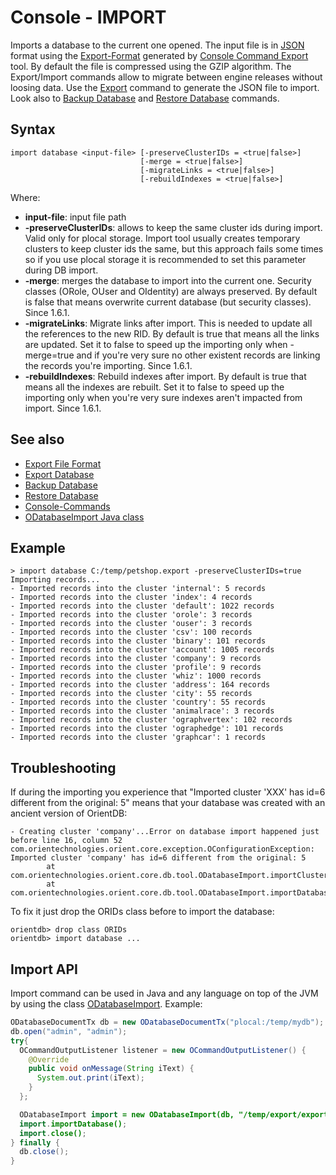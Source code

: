 # Console - IMPORT

Imports a database to the current one opened. The input file is in [JSON](http://en.wikipedia.org/wiki/JSON) format using the [Export-Format](Export-Format.md) generated by [Console Command Export](Console-Command-Export.md) tool. By default the file is compressed using the GZIP algorithm. The Export/Import commands allow to migrate between engine releases without loosing data. Use the [Export](Console-Command-Export.md) command to generate the JSON file to import. Look also to [Backup Database](Console-Command-Backup.md) and [Restore Database](Console-command-Restore.md) commands.

## Syntax

```
import database <input-file> [-preserveClusterIDs = <true|false>]
                             [-merge = <true|false>]
                             [-migrateLinks = <true|false>]
                             [-rebuildIndexes = <true|false>]
```

Where:
- **input-file**: input file path
- **-preserveClusterIDs**: allows to keep the same cluster ids during import. Valid only for plocal storage. Import tool usually creates temporary clusters to keep cluster ids the same, but this approach fails some times so if you use plocal storage it is recommended to set this parameter during DB import.
- **-merge**: merges the database to import into the current one. Security classes (ORole, OUser and OIdentity) are always preserved. By default is false that means overwrite current database (but security classes). Since 1.6.1.
- **-migrateLinks**: Migrate links after import. This is needed to update all the references to the new RID. By default is true that means all the links are updated. Set it to false to speed up the importing only when -merge=true and if you're very sure no other existent records are linking the records you're importing. Since 1.6.1.
- **-rebuildIndexes**: Rebuild indexes after import. By default is true that means all the indexes are rebuilt. Set it to false to speed up the importing only when you're very sure indexes aren't impacted from import. Since 1.6.1.

## See also
- [Export File Format](Export-Format.md)
- [Export Database](Console-Command-Export.md)
- [Backup Database](Console-Command-Backup.md)
- [Restore Database](Console-command-Restore.md)
- [Console-Commands](Console-Commands.md)
- [ODatabaseImport Java class](https://github.com/orientechnologies/orientdb/blob/master/core/src/main/java/com/orientechnologies/orient/core/db/tool/ODatabaseImport.java)

## Example

```
> import database C:/temp/petshop.export -preserveClusterIDs=true
Importing records...
- Imported records into the cluster 'internal': 5 records
- Imported records into the cluster 'index': 4 records
- Imported records into the cluster 'default': 1022 records
- Imported records into the cluster 'orole': 3 records
- Imported records into the cluster 'ouser': 3 records
- Imported records into the cluster 'csv': 100 records
- Imported records into the cluster 'binary': 101 records
- Imported records into the cluster 'account': 1005 records
- Imported records into the cluster 'company': 9 records
- Imported records into the cluster 'profile': 9 records
- Imported records into the cluster 'whiz': 1000 records
- Imported records into the cluster 'address': 164 records
- Imported records into the cluster 'city': 55 records
- Imported records into the cluster 'country': 55 records
- Imported records into the cluster 'animalrace': 3 records
- Imported records into the cluster 'ographvertex': 102 records
- Imported records into the cluster 'ographedge': 101 records
- Imported records into the cluster 'graphcar': 1 records
```

## Troubleshooting

If during the importing you experience that "Imported cluster 'XXX' has id=6 different from the original: 5" means that your database was created with an ancient version of OrientDB:
```
- Creating cluster 'company'...Error on database import happened just before line 16, column 52
com.orientechnologies.orient.core.exception.OConfigurationException: Imported cluster 'company' has id=6 different from the original: 5
        at com.orientechnologies.orient.core.db.tool.ODatabaseImport.importClusters(ODatabaseImport.java:500)
        at com.orientechnologies.orient.core.db.tool.ODatabaseImport.importDatabase(ODatabaseImport.java:121)
```

To fix it just drop the ORIDs class before to import the database:

```
orientdb> drop class ORIDs
orientdb> import database ...
```


## Import API
Import command can be used in Java and any language on top of the JVM by using the class [ODatabaseImport](https://github.com/orientechnologies/orientdb/blob/master/core/src/main/java/com/orientechnologies/orient/core/db/tool/ODatabaseImport.java). Example:

```java
ODatabaseDocumentTx db = new ODatabaseDocumentTx("plocal:/temp/mydb");
db.open("admin", "admin");
try{
  OCommandOutputListener listener = new OCommandOutputListener() {
    @Override
    public void onMessage(String iText) {
      System.out.print(iText);
    }
  };

  ODatabaseImport import = new ODatabaseImport(db, "/temp/export/export.json.gz", listener);
  import.importDatabase();
  import.close();
} finally {
  db.close();
}
```
